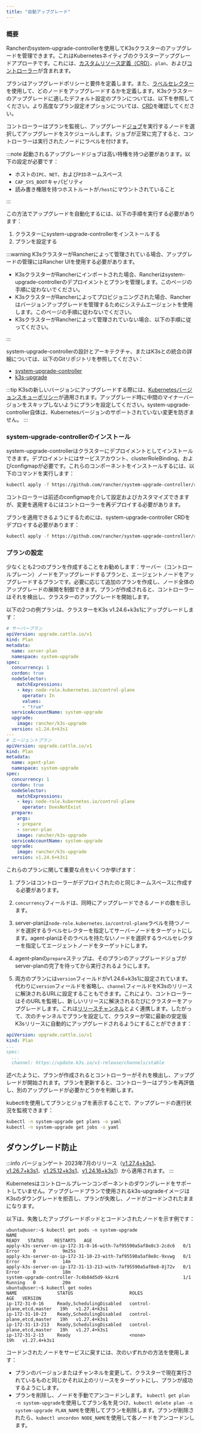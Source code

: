 ```yaml
---
title: "自動アップグレード"
---
```


### 概要

Rancherのsystem-upgrade-controllerを使用してK3sクラスターのアップグレードを管理できます。これはKubernetesネイティブのクラスターアップグレードアプローチです。これには、[カスタムリソース定義（CRD）](https://kubernetes.io/docs/concepts/extend-kubernetes/api-extension/custom-resources/#custom-resources)、`plan`、および[コントローラー](https://kubernetes.io/docs/concepts/architecture/controller/)が含まれます。

プランはアップグレードポリシーと要件を定義します。また、[ラベルセレクター](https://kubernetes.io/docs/concepts/overview/working-with-objects/labels/)を使用して、どのノードをアップグレードするかを定義します。K3sクラスターのアップグレードに適したデフォルト設定のプランについては、以下を参照してください。より高度なプラン設定オプションについては、[CRD](https://github.com/rancher/system-upgrade-controller/blob/master/pkg/apis/upgrade.cattle.io/v1/types.go)を確認してください。

コントローラーはプランを監視し、アップグレード[ジョブ](https://kubernetes.io/docs/concepts/workloads/controllers/jobs-run-to-completion/)を実行するノードを選択してアップグレードをスケジュールします。ジョブが正常に完了すると、コントローラーは実行されたノードにラベルを付けます。

:::note 
起動されるアップグレードジョブは高い特権を持つ必要があります。以下の設定が必要です：
- ホストの`IPC`、`NET`、および`PID`ネームスペース
- `CAP_SYS_BOOT`キャパビリティ
- 読み書き権限を持つホストルートが`/host`にマウントされていること

:::

この方法でアップグレードを自動化するには、以下の手順を実行する必要があります：

1. クラスターにsystem-upgrade-controllerをインストールする
1. プランを設定する

:::warning
K3sクラスターがRancherによって管理されている場合、アップグレードの管理にはRancher UIを使用する必要があります。
- K3sクラスターがRancherにインポートされた場合、Rancherはsystem-upgrade-controllerのデプロイメントとプランを管理します。このページの手順に従わないでください。
- K3sクラスターがRancherによってプロビジョニングされた場合、Rancherはバージョンアップグレードを管理するためにシステムエージェントを使用します。このページの手順に従わないでください。
- K3sクラスターがRancherによって管理されていない場合、以下の手順に従ってください。

:::

system-upgrade-controllerの設計とアーキテクチャ、またはK3sとの統合の詳細については、以下のGitリポジトリを参照してください：

- [system-upgrade-controller](https://github.com/rancher/system-upgrade-controller)
- [k3s-upgrade](https://github.com/k3s-io/k3s-upgrade)

:::tip
K3sの新しいバージョンにアップグレードする際には、[Kubernetesバージョンスキューポリシー](https://kubernetes.io/releases/version-skew-policy/)が適用されます。アップグレード時に中間のマイナーバージョンをスキップしないようにプランを設定してください。system-upgrade-controller自体は、Kubernetesバージョンのサポートされていない変更を防ぎません。
:::

### system-upgrade-controllerのインストール

system-upgrade-controllerはクラスターにデプロイメントとしてインストールできます。デプロイメントにはサービスアカウント、clusterRoleBinding、およびconfigmapが必要です。これらのコンポーネントをインストールするには、以下のコマンドを実行します：

```bash
kubectl apply -f https://github.com/rancher/system-upgrade-controller/releases/latest/download/system-upgrade-controller.yaml
```
コントローラーは前述のconfigmapを介して設定およびカスタマイズできますが、変更を適用するにはコントローラーを再デプロイする必要があります。

プランを適用できるようにするためには、system-upgrade-controller CRDをデプロイする必要があります：

```bash
kubectl apply -f https://github.com/rancher/system-upgrade-controller/releases/latest/download/crd.yaml
```

### プランの設定
少なくとも2つのプランを作成することをお勧めします：サーバー（コントロールプレーン）ノードをアップグレードするプランと、エージェントノードをアップグレードするプランです。必要に応じて追加のプランを作成し、ノード全体のアップグレードの展開を制御できます。プランが作成されると、コントローラーはそれを検出し、クラスターのアップグレードを開始します。

以下の2つの例プランは、クラスターをK3s v1.24.6+k3s1にアップグレードします：

```yaml
# サーバープラン
apiVersion: upgrade.cattle.io/v1
kind: Plan
metadata:
  name: server-plan
  namespace: system-upgrade
spec:
  concurrency: 1
  cordon: true
  nodeSelector:
    matchExpressions:
    - key: node-role.kubernetes.io/control-plane
      operator: In
      values:
      - "true"
  serviceAccountName: system-upgrade
  upgrade:
    image: rancher/k3s-upgrade
  version: v1.24.6+k3s1
---
# エージェントプラン
apiVersion: upgrade.cattle.io/v1
kind: Plan
metadata:
  name: agent-plan
  namespace: system-upgrade
spec:
  concurrency: 1
  cordon: true
  nodeSelector:
    matchExpressions:
    - key: node-role.kubernetes.io/control-plane
      operator: DoesNotExist
  prepare:
    args:
    - prepare
    - server-plan
    image: rancher/k3s-upgrade
  serviceAccountName: system-upgrade
  upgrade:
    image: rancher/k3s-upgrade
  version: v1.24.6+k3s1
```

これらのプランに関して重要な点をいくつか挙げます：

1) プランはコントローラーがデプロイされたのと同じネームスペースに作成する必要があります。

2) `concurrency`フィールドは、同時にアップグレードできるノードの数を示します。

3) server-planは`node-role.kubernetes.io/control-plane`ラベルを持つノードを選択するラベルセレクターを指定してサーバーノードをターゲットにします。agent-planはそのラベルを持たないノードを選択するラベルセレクターを指定してエージェントノードをターゲットにします。

4) agent-planの`prepare`ステップは、そのプランのアップグレードジョブがserver-planの完了を待ってから実行されるようにします。

5) 両方のプランには`version`フィールドがv1.24.6+k3s1に設定されています。代わりに`version`フィールドを省略し、`channel`フィールドをK3sのリリースに解決されるURLに設定することもできます。これにより、コントローラーはそのURLを監視し、新しいリリースに解決されるたびにクラスターをアップグレードします。これは[リリースチャンネル](manual.md#release-channels)とよく連携します。したがって、次のチャンネルでプランを設定して、クラスターが常に最新の安定版K3sリリースに自動的にアップグレードされるようにすることができます：
```yaml
apiVersion: upgrade.cattle.io/v1
kind: Plan
...
spec:
  ...
  channel: https://update.k3s.io/v1-release/channels/stable

```

述べたように、プランが作成されるとコントローラーがそれを検出し、アップグレードが開始されます。プランを更新すると、コントローラーはプランを再評価し、別のアップグレードが必要かどうかを判断します。

kubectlを使用してプランとジョブを表示することで、アップグレードの進行状況を監視できます：
```bash
kubectl -n system-upgrade get plans -o yaml
kubectl -n system-upgrade get jobs -o yaml
```

## ダウングレード防止

:::info バージョンゲート
2023年7月のリリース（[v1.27.4+k3s1](https://github.com/k3s-io/k3s-upgrade/releases/tag/v1.27.4%2Bk3s1)、[v1.26.7+k3s1](https://github.com/k3s-io/k3s-upgrade/releases/tag/v1.26.7%2Bk3s1)、[v1.25.12+k3s1](https://github.com/k3s-io/k3s-upgrade/releases/tag/v1.25.12%2Bk3s1)、[v1.24.16+k3s1](https://github.com/k3s-io/k3s-upgrade/releases/tag/v1.24.16%2Bk3s1)）から適用されます。
:::

Kubernetesはコントロールプレーンコンポーネントのダウングレードをサポートしていません。アップグレードプランで使用されるk3s-upgradeイメージはK3sのダウングレードを拒否し、プランが失敗し、ノードがコードンされたままになります。

以下は、失敗したアップグレードポッドとコードンされたノードを示す例です：

```console
ubuntu@user:~$ kubectl get pods -n system-upgrade
NAME                                                              READY   STATUS    RESTARTS   AGE
apply-k3s-server-on-ip-172-31-0-16-with-7af95590a5af8e8c3-2cdc6   0/1     Error     0          9m25s
apply-k3s-server-on-ip-172-31-10-23-with-7af95590a5af8e8c-9xvwg   0/1     Error     0          14m
apply-k3s-server-on-ip-172-31-13-213-with-7af95590a5af8e8-8j72v   0/1     Error     0          18m
system-upgrade-controller-7c4b84d5d9-kkzr6                        1/1     Running   0          20m
ubuntu@user:~$ kubectl get nodes
NAME               STATUS                     ROLES                       AGE   VERSION
ip-172-31-0-16     Ready,SchedulingDisabled   control-plane,etcd,master   19h   v1.27.4+k3s1
ip-172-31-10-23    Ready,SchedulingDisabled   control-plane,etcd,master   19h   v1.27.4+k3s1
ip-172-31-13-213   Ready,SchedulingDisabled   control-plane,etcd,master   19h   v1.27.4+k3s1
ip-172-31-2-13     Ready                      <none>                      19h   v1.27.4+k3s1
```
コードンされたノードをサービスに戻すには、次のいずれかの方法を使用します：
* プランのバージョンまたはチャンネルを変更して、クラスターで現在実行されているものと同じかそれ以上のリリースをターゲットにし、プランが成功するようにします。
* プランを削除し、ノードを手動でアンコードンします。
  `kubectl get plan -n system-upgrade`を使用してプラン名を見つけ、`kubectl delete plan -n system-upgrade PLAN_NAME`を使用してプランを削除します。プランが削除されたら、`kubectl uncordon NODE_NAME`を使用して各ノードをアンコードンします。